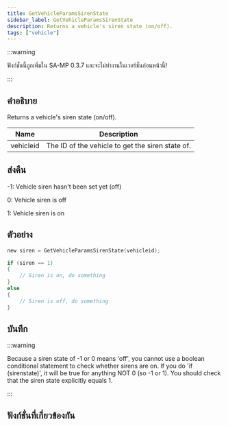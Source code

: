 ```yaml
---
title: GetVehicleParamsSirenState
sidebar_label: GetVehicleParamsSirenState
description: Returns a vehicle's siren state (on/off).
tags: ["vehicle"]
---
```


:::warning

ฟังก์ชั่นนี้ถูกเพิ่มใน SA-MP 0.3.7 และจะไม่ทำงานในเวอร์ชั่นก่อนหน้านี้!

:::

## คำอธิบาย

Returns a vehicle's siren state (on/off).

| Name      | Description                                      |
| --------- | ------------------------------------------------ |
| vehicleid | The ID of the vehicle to get the siren state of. |

## ส่งคืน

-1: Vehicle siren hasn't been set yet (off)

0: Vehicle siren is off

1: Vehicle siren is on

## ตัวอย่าง

```c
new siren = GetVehicleParamsSirenState(vehicleid);

if (siren == 1)
{
    // Siren is on, do something
}
else
{
    // Siren is off, do something
}
```

## บันทึก

:::warning

Because a siren state of -1 or 0 means 'off', you cannot use a boolean conditional statement to check whether sirens are on. If you do 'if (sirenstate)', it will be true for anything NOT 0 (so -1 or 1). You should check that the siren state explicitly equals 1.

:::

## ฟังก์ชั่นที่เกี่ยวข้องกัน
